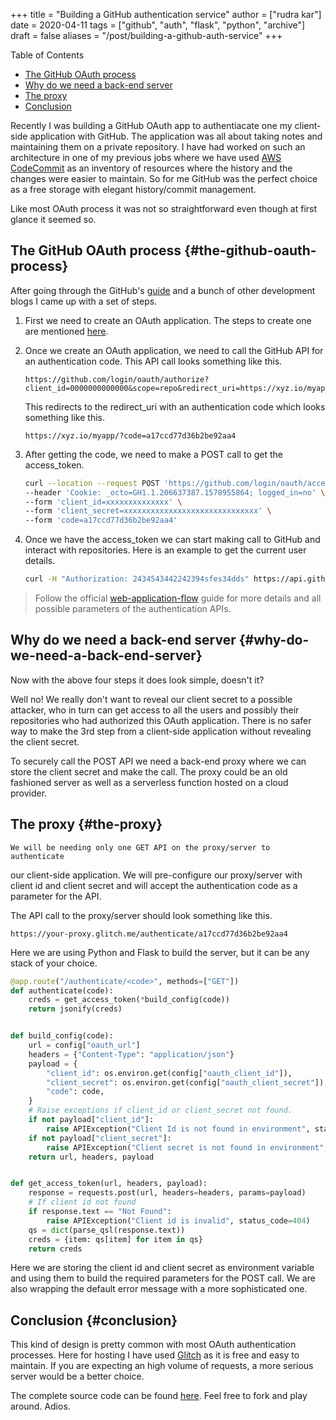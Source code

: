 +++
title = "Building a GitHub authentication service"
author = ["rudra kar"]
date = 2020-04-11
tags = ["github", "auth", "flask", "python", "archive"]
draft = false
aliases = "/post/building-a-github-auth-service"
+++

<div class="ox-hugo-toc toc">

<div class="heading">Table of Contents</div>

- [The GitHub OAuth process](#the-github-oauth-process)
- [Why do we need a back-end server](#why-do-we-need-a-back-end-server)
- [The proxy](#the-proxy)
- [Conclusion](#conclusion)

</div>
<!--endtoc-->

Recently I was building a GitHub OAuth app to authentiacate one my
client-side application with GitHub. The application was all about
taking notes and maintaining them on a private repository. I have had
worked on such an architecture in one of my previous jobs where we have
used [AWS CodeCommit](https://aws.amazon.com/codecommit/) as an
inventory of resources where the history and the changes were easier to
maintain. So for me GitHub was the perfect choice as a free storage with
elegant history/commit management.

Like most OAuth process it was not so straightforward even though at
first glance it seemed so.


## The GitHub OAuth process {#the-github-oauth-process}

After going through the GitHub's [guide](https://developer.github.com/apps/building-oauth-apps/authorizing-oauth-apps/) and a bunch of other development blogs I came up with a set of steps.

1.  First we need to create an OAuth application. The steps to create one are mentioned [here](https://developer.github.com/apps/building-oauth-apps/creating-an-oauth-app/).

2.  Once we create an OAuth application, we need to call the GitHub API
    for an authentication code. This API call looks something like this.
    ```text
    https://github.com/login/oauth/authorize?client_id=0000000000000&scope=repo&redirect_uri=https://xyz.io/myapp/
    ```
    This redirects to the redirect_uri with an authentication code which
    looks something like this.
    ```text
    https://xyz.io/myapp/?code=a17ccd77d36b2be92aa4
    ```

3.  After getting the code, we need to make a POST call to get the
    access_token.
    ```sh
    curl --location --request POST 'https://github.com/login/oauth/access_token' \
    --header 'Cookie: _octo=GH1.1.206637387.1578955864; logged_in=no' \
    --form 'client_id=xxxxxxxxxxxxxx' \
    --form 'client_secret=xxxxxxxxxxxxxxxxxxxxxxxxxxxxxx' \
    --form 'code=a17ccd77d36b2be92aa4'
    ```

4.  Once we have the access_token we can start making call to GitHub and
    interact with repositories. Here is an example to get the current
    user details.
    ```sh
    curl -H "Authorization: 2434543442242394sfes34dds" https://api.github.com/user
    ```

> Follow the official
> [web-application-flow](https://developer.github.com/apps/building-oauth-apps/authorizing-oauth-apps/#web-application-flow)
> guide for more details and all possible parameters of the
> authentication APIs.


## Why do we need a back-end server {#why-do-we-need-a-back-end-server}

Now with the above four steps it does look simple, doesn't it?

Well no! We really don't want to reveal our client secret to a possible
attacker, who in turn can get access to all the users and possibly their
repositories who had authorized this OAuth application. There is no
safer way to make the 3rd step from a client-side application without
revealing the client secret.

To securely call the POST API we need a back-end proxy where we can
store the client secret and make the call. The proxy could be an old
fashioned server as well as a serverless function hosted on a cloud
provider.


## The proxy {#the-proxy}

    We will be needing only one GET API on the proxy/server to authenticate
our client-side application. We will pre-configure our proxy/server with
client id and client secret and will accept the authentication code as a
parameter for the API.

The API call to the proxy/server should look something like this.

```text
https://your-proxy.glitch.me/authenticate/a17ccd77d36b2be92aa4
```

Here we are using Python and Flask to build the server, but it can be
any stack of your choice.

```python
@app.route("/authenticate/<code>", methods=["GET"])
def authenticate(code):
    creds = get_access_token(*build_config(code))
    return jsonify(creds)


def build_config(code):
    url = config["oauth_url"]
    headers = {"Content-Type": "application/json"}
    payload = {
        "client_id": os.environ.get(config["oauth_client_id"]),
        "client_secret": os.environ.get(config["oauth_client_secret"]),
        "code": code,
    }
    # Raise exceptions if client_id or client_secret not found.
    if not payload["client_id"]:
        raise APIException("Client Id is not found in environment", status_code=422)
    if not payload["client_secret"]:
        raise APIException("Client secret is not found in environment", status_code=422)
    return url, headers, payload


def get_access_token(url, headers, payload):
    response = requests.post(url, headers=headers, params=payload)
    # If client id not found
    if response.text == "Not Found":
        raise APIException("Client id is invalid", status_code=404)
    qs = dict(parse_qsl(response.text))
    creds = {item: qs[item] for item in qs}
    return creds
```

Here we are storing the client id and client secret as environment
variable and using them to build the required parameters for the POST
call. We are also wrapping the default error message with a more
sophisticated one.


## Conclusion {#conclusion}

This kind of design is pretty common with most OAuth authentication
processes. Here for hosting I have used [Glitch](https://glitch.com/)
as it is free and easy to maintain. If you are expecting an high volume
of requests, a more serious server would be a better choice.

The complete source code can be found
[here](https://github.com/solitudenote/gitkeeper). Feel free to fork
and play around. Adios.
